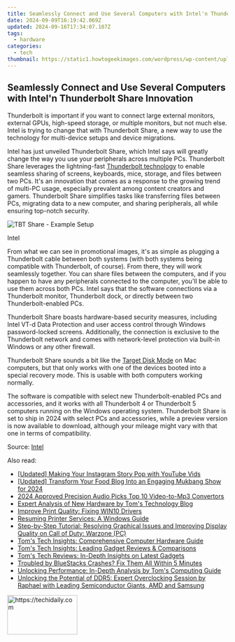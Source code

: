 ```yaml
---
title: Seamlessly Connect and Use Several Computers with Intel'n Thunderbolt Share Innovation
date: 2024-09-09T16:19:42.069Z
updated: 2024-09-16T17:34:07.107Z
tags:
  - hardware
categories:
  - tech
thumbnail: https://static1.howtogeekimages.com/wordpress/wp-content/uploads/2024/05/tbt-share-hero.jpg
---
```


## Seamlessly Connect and Use Several Computers with Intel'n Thunderbolt Share Innovation

Thunderbolt is important if you want to connect large external monitors, external GPUs, high-speed storage, or multiple monitors, but not much else. Intel is trying to change that with Thunderbolt Share, a new way to use the technology for multi-device setups and device migrations.

 Intel has just unveiled Thunderbolt Share, which Intel says will greatly change the way you use your peripherals across multiple PCs. Thunderbolt Share leverages the lightning-fast [Thunderbolt technology](https://buynow-help.techidaily.com/the-definitive-guide-to-the-elite-samsung-galaxy-tab-s7plus-and-its-unmatched-android-performance/) to enable seamless sharing of screens, keyboards, mice, storage, and files between two PCs. It's an innovation that comes as a response to the growing trend of multi-PC usage, especially prevalent among content creators and gamers. Thunderbolt Share simplifies tasks like transferring files between PCs, migrating data to a new computer, and sharing peripherals, all while ensuring top-notch security.

![TBT Share - Example Setup](https://static1.howtogeekimages.com/wordpress/wp-content/uploads/2024/05/tbt-share-example-setup.png) 

Intel

 From what we can see in promotional images, it's as simple as plugging a Thunderbolt cable between both systems (with both systems being compatible with Thunderbolt, of course). From there, they will work seamlessly together. You can share files between the computers, and if you happen to have any peripherals connected to the computer, you'll be able to use them across both PCs. Intel says that the software connections via a Thunderbolt monitor, Thunderbolt dock, or directly between two Thunderbolt-enabled PCs.

 Thunderbolt Share boasts hardware-based security measures, including Intel VT-d Data Protection and user access control through Windows password-locked screens. Additionally, the connection is exclusive to the Thunderbolt network and comes with network-level protection via built-in Windows or any other firewall.

 Thunderbolt Share sounds a bit like the [Target Disk Mode](https://support.apple.com/guide/mac-help/transfer-files-mac-computers-target-disk-mode-mchlp1443/mac) on Mac computers, but that only works with one of the devices booted into a special recovery mode. This is usable with both computers working normally.

 The software is compatible with select new Thunderbolt-enabled PCs and accessories, and it works with all Thunderbolt 4 or Thunderbolt 5 computers running on the Windows operating system. Thunderbolt Share is set to ship in 2024 with select PCs and accessories, while a preview version is now available to download, although your mileage might vary with that one in terms of compatibility.

 Source: [Intel](https://www.intel.com/content/www/us/en/newsroom/news/intel-unlocks-ultra-fast-pc-to-pc-with-thunderbolt-share.html)

<ins class="adsbygoogle"
     style="display:block"
     data-ad-format="autorelaxed"
     data-ad-client="ca-pub-7571918770474297"
     data-ad-slot="1223367746"></ins>

<ins class="adsbygoogle"
     style="display:block"
     data-ad-client="ca-pub-7571918770474297"
     data-ad-slot="8358498916"
     data-ad-format="auto"
     data-full-width-responsive="true"></ins>

<span class="atpl-alsoreadstyle">Also read:</span>
<div><ul>
<li><a href="https://instagram-video-recordings.techidaily.com/updated-making-your-instagram-story-pop-with-youtube-vids/"><u>[Updated] Making Your Instagram Story Pop with YouTube Vids</u></a></li>
<li><a href="https://youtube-docs.techidaily.com/ed-transform-your-food-blog-into-an-engaging-mukbang-show-for-2024/"><u>[Updated] Transform Your Food Blog Into an Engaging Mukbang Show for 2024</u></a></li>
<li><a href="https://youtube-help.techidaily.com/2024-approved-precision-audio-picks-top-10-video-to-mp3-convertors/"><u>2024 Approved Precision Audio Picks Top 10 Video-to-Mp3 Convertors</u></a></li>
<li><a href="https://hardware-tips.techidaily.com/expert-analysis-of-new-hardware-by-toms-technology-blog/"><u>Expert Analysis of New Hardware by Tom's Technology Blog</u></a></li>
<li><a href="https://printer-issues.techidaily.com/improve-print-quality-fixing-win10-drivers/"><u>Improve Print Quality: Fixing WIN10 Drivers</u></a></li>
<li><a href="https://win11.techidaily.com/resuming-printer-services-a-windows-guide/"><u>Resuming Printer Services: A Windows Guide</u></a></li>
<li><a href="https://win-solutions.techidaily.com/step-by-step-tutorial-resolving-graphical-issues-and-improving-display-quality-on-call-of-duty-warzone-pc/"><u>Step-by-Step Tutorial: Resolving Graphical Issues and Improving Display Quality on Call of Duty: Warzone (PC)</u></a></li>
<li><a href="https://hardware-tips.techidaily.com/toms-tech-insights-comprehensive-computer-hardware-guide/"><u>Tom's Tech Insights: Comprehensive Computer Hardware Guide</u></a></li>
<li><a href="https://hardware-tips.techidaily.com/toms-tech-insights-leading-gadget-reviews-and-comparisons/"><u>Tom's Tech Insights: Leading Gadget Reviews & Comparisons</u></a></li>
<li><a href="https://hardware-tips.techidaily.com/toms-tech-reviews-in-depth-insights-on-latest-gadgets-t17239718706179/"><u>Tom's Tech Reviews: In-Depth Insights on Latest Gadgets</u></a></li>
<li><a href="https://win-blog.techidaily.com/1723009954483-troubled-by-bluestacks-crashes-fix-them-all-within-5-minutes/"><u>Troubled by BlueStacks Crashes? Fix Them All Within 5 Minutes</u></a></li>
<li><a href="https://hardware-tips.techidaily.com/unlocking-performance-in-depth-analysis-by-toms-computing-guide/"><u>Unlocking Performance: In-Depth Analysis by Tom's Computing Guide</u></a></li>
<li><a href="https://hardware-tips.techidaily.com/unlocking-the-potential-of-ddr5-expert-overclocking-session-by-raphael-with-leading-semiconductor-giants-amd-and-samsung/"><u>Unlocking the Potential of DDR5: Expert Overclocking Session by Raphael with Leading Semiconductor Giants, AMD and Samsung</u></a></li>
</ul></div>

<!-- affiliate ads begin -->
<a href="https://aligracehair.sjv.io/c/5597632/2135366/19272" target="_top" id="2135366">
  <img src="//a.impactradius-go.com/display-ad/19272-2135366" border="0" alt="https://techidaily.com" width="160" height="90"/>
</a>
<img height="0" width="0" src="https://aligracehair.sjv.io/i/5597632/2135366/19272" style="position:absolute;visibility:hidden;" border="0" />
<!-- affiliate ads end -->

